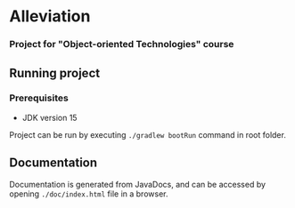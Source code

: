# Alleviation
### Project for "Object-oriented Technologies" course

## Running project

### Prerequisites
- JDK version 15

Project can be run by executing `./gradlew bootRun` command in root folder.

## Documentation

Documentation is generated from JavaDocs, and can be accessed by opening `./doc/index.html` file in a browser.